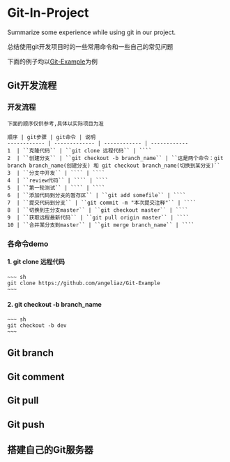 # Git-In-Project
Summarize some experience while using git in our project.

总结使用git开发项目时的一些常用命令和一些自己的常见问题

下面的例子均以[Git-Example](https://github.com/angeliaz/Git-Example)为例


## Git开发流程

### 开发流程
	
	下面的顺序仅供参考,具体以实际项目为准

	顺序 | git步骤 | git命令 | 说明
	------------ | ------------- | ------------ | ------------
	1  | ``克隆代码`` | ``git clone 远程代码`` | ````  
	2  | ``创建分支`` | ``git checkout -b branch_name`` | ``这是两个命令：git branch branch_name(创建分支) 和 git checkout branch_name(切换到某分支)``
	3  | ``分支中开发`` | ```` | ````
	4  | ``review代码`` | ```` | ````
	5  | ``第一轮测试`` | ```` | ````
	6  | ``添加代码到分支的暂存区`` | ``git add somefile`` | ````
	7  | ``提交代码到分支`` | ``git commit -m "本次提交注释"`` | ````
	8  | ``切换到主分支master`` | ``git checkout master`` | ````
	9  | ``获取远程最新代码`` | ``git pull origin master`` | ````
	10 | ``合并某分支到master`` | ``git merge branch_name`` | ````


### 各命令demo

#### 1. git clone 远程代码
	~~~ sh
	git clone https://github.com/angeliaz/Git-Example
	~~~

#### 2. git checkout -b branch_name
	~~~ sh
	git checkout -b dev
	~~~

## Git branch

## Git comment

## Git pull

## Git push

## 搭建自己的Git服务器